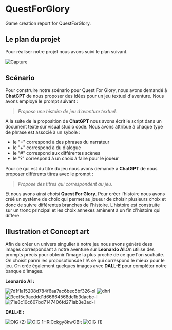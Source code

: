 # QuestForGlory
Game creation report for QuestForGlory.

## Le plan du projet
Pour réaliser notre projet nous avons suivi le plan suivant.

![Capture](https://user-images.githubusercontent.com/99325966/235665537-bce6cf95-b4fd-4969-be83-ba1b640d2206.PNG)

## Scénario 
Pour construire notre scénario pour Quest For Glory, nous avons demandé à **ChatGPT** de nous proposer des idées pour un jeu textuel d'aventure. Nous avons employé le prompt suivant :
> *Propose une histoire de jeu d'aventure textuel.*

A la suite de la proposition de **ChatGPT** nous avons écrit le script dans un document texte sur visual studio code. 
Nous avons attribué à chaque type de phrase est associé à un sybole : 
- le "=" correspond à des phrases du narrateur
- le "+" correspond à du dialogue
- le "#" correspond aux différentes scènes
- le "?" correspond à un choix à faire pour le joueur

Pour ce qui est du titre du jeu nous avons demandé à **ChatGPT** de nous proposer différents titres avec le prompt  : 
> *Propose des titres qui correspondent au jeu.*

Et nous avons ainsi choisi **Quest For Glory**.
Pour créer l'histoire nous avons créé un système de choix qui permet au joueur de choisir plusieurs choix et donc de suivre différentes branches de l'histoire. L'histoire est construite sur un tronc principal et les choix annexes amènent à un fin d'histoire qui diffère.

## Illustration et Concept art
Afin de créer un univers singulier à notre jeu nous avons généré dess images correspondant à notre aventure sur **Leonardo AI**.On utilise des prompts précis pour obtenir l'image la plus proche de ce que l'on souhaite.  On choisit parmi les proposotionsde l'IA se qui correspond le mieux pour le jeu. On crée également quelques images avec **DALL-E** pour compléter notre banque d'images. 

**Leonardo AI :**

![7d1f1a15208d784f6aa7ac6bec5bf326-xl](https://user-images.githubusercontent.com/99325966/236392472-bd7d99f5-d357-451d-bae6-65c4704a2509.jpg)
![dhrl](https://user-images.githubusercontent.com/99325966/236391638-2601657f-e8b1-4cbb-929c-2eb3c5c63614.jpg) 
![3cef5e9aeddd1d66664568dc1b3dacbc-l](https://user-images.githubusercontent.com/99325966/236391900-b32096ad-f89e-4368-8f63-c41d4aba3fdb.jpg)
![71e8c10c607bd7147406fd271ab3e3ad-l](https://user-images.githubusercontent.com/99325966/236392782-8fd9892d-1b2d-42f5-9bbb-eeacc929fe59.jpg)

**DALL-E :**

![OIG (2)](https://user-images.githubusercontent.com/99325966/236393668-c4ff61ca-c632-4192-b72c-2f524da39ac7.jpg)
![OIG 1HRiCckgy8kwCBit](https://user-images.githubusercontent.com/99325966/236393949-1c5285f2-e89e-4703-84d7-b9d2f09928b2.jpg)
![OIG (1)](https://user-images.githubusercontent.com/99325966/236392939-d8c90d15-9f09-4465-9d05-368909d36b93.jpg)


